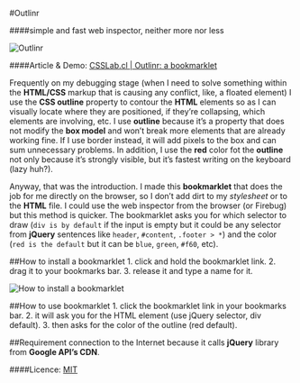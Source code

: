 #Outlinr

####simple and fast web inspector, neither more nor less

![Outlinr](https://dl.dropboxusercontent.com/u/3522/outlinr.png)

####Article & Demo: [CSSLab.cl | Outlinr: a bookmarklet](http://www.csslab.cl/2011/12/06/outlinr-a-bookmarklet/)

Frequently on my debugging stage (when I need to solve something within the **HTML/CSS** markup that is causing any conflict, like, a floated element) I use the **CSS outline** property to contour the **HTML** elements so as I can visually locate where they are positioned, if they’re collapsing, which elements are involving, etc. I use **outline** because it’s a property that does not modify the **box model** and won’t  break more elements that are already working fine. If I use border instead, it will add pixels to the box and can sum unnecessary problems. In addition, I use the **red** color fot the **outline** not only because it’s strongly visible, but it’s fastest writing on the keyboard (lazy huh?).

Anyway, that was the introduction. I made this **bookmarklet** that does the job for me directly on the browser, so I don’t add dirt to my *stylesheet* or to the **HTML** file. I could use the web inspector from the browser (or Firebug) but this method is quicker. The bookmarklet asks you for which selector to draw (`div is by default` if the input is empty but it could be any selector from **jQuery** sentences like `header`, `#content`, `.footer > *`) and the color (`red is the default` but it can be `blue`, `green`, `#f60`, etc).


##How to install a bookmarklet
	1. click and hold the bookmarklet link.
	2. drag it to your bookmarks bar.
	3. release it and type a name for it.

![How to install a bookmarklet](http://www.csslab.cl/wp-content/uploads/2009/02/pasos.gif)

##How to use bookmarklet
	1. click the bookmarklet link in your bookmarks bar.
	2. it will ask you for the HTML element (use jQuery selector, div default).
	3. then asks for the color of the outline (red default).
	

##Requirement
connection to the Internet because it calls **jQuery** library from **Google API’s CDN**.

####Licence: [MIT](https://github.com/juanbrujo/outlinr/blob/master/LICENSE)